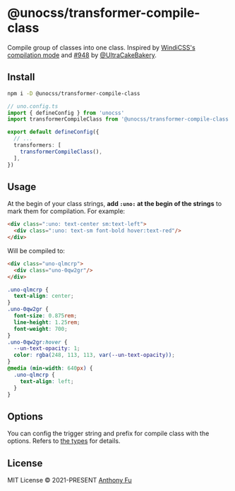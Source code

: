 # @unocss/transformer-compile-class

<!-- @unocss-ignore -->

Compile group of classes into one class. Inspired by [WindiCSS's compilation mode](https://windicss.org/posts/modes.html#compilation-mode) and [#948](https://github.com/unocss/unocss/issues/948) by [@UltraCakeBakery](https://github.com/UltraCakeBakery).

## Install

```bash
npm i -D @unocss/transformer-compile-class
```

```ts
// uno.config.ts
import { defineConfig } from 'unocss'
import transformerCompileClass from '@unocss/transformer-compile-class'

export default defineConfig({
  // ...
  transformers: [
    transformerCompileClass(),
  ],
})
```

## Usage

At the begin of your class strings, **add `:uno:` at the begin of the strings** to mark them for compilation. For example:

```html
<div class=":uno: text-center sm:text-left">
  <div class=":uno: text-sm font-bold hover:text-red"/>
</div>
```

Will be compiled to:

```html
<div class="uno-qlmcrp">
  <div class="uno-0qw2gr"/>
</div>
```

```css
.uno-qlmcrp {
  text-align: center;
}
.uno-0qw2gr {
  font-size: 0.875rem;
  line-height: 1.25rem;
  font-weight: 700;
}
.uno-0qw2gr:hover {
  --un-text-opacity: 1;
  color: rgba(248, 113, 113, var(--un-text-opacity));
}
@media (min-width: 640px) {
  .uno-qlmcrp {
    text-align: left;
  }
}
```

## Options

You can config the trigger string and prefix for compile class with the options. Refers to [the types](https://github.com/unocss/unocss/blob/main/packages/transformer-compile-class/src/index.ts#L4) for details.

## License

MIT License &copy; 2021-PRESENT [Anthony Fu](https://github.com/antfu)
